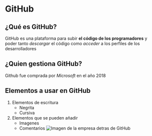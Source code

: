 # GitHub
## ¿Qué es GitHub?
GitHub es una plataforma para subir **el código de los programadores** y poder tanto _descargar_ el código como _acceder_ a los perfiles de los desarrolladores
## ¿Quien gestiona GitHub?
Github fue comprada por *Microsoft* en el año 2018
## Elementos a usar en GitHub
1. Elementos de escritura
   - Negrita
   - Cursiva
2. Elementos que se pueden añadir
   - Imagenes
   - Comentarios
![Imagen de la empresa detras de GitHub]()
<!---
AntonioSocias/AntonioSocias is a ✨ special ✨ repository because its `README.md` (this file) appears on your GitHub profile.
You can click the Preview link to take a look at your changes.
--->
